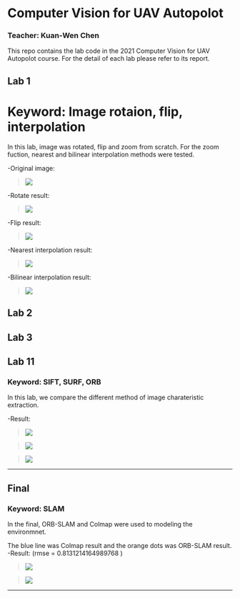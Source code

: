 # Computer Vision for UAV Autopolot
### Teacher: Kuan-Wen Chen
This repo contains the lab code in the 2021 Computer Vision for UAV Autopolot course.
For the detail of each lab please refer to its report.

## Lab 1
# Keyword: Image rotaion, flip, interpolation

In this lab, image was rotated, flip and zoom from scratch. For the zoom fuction, nearest and bilinear interpolation methods were tested.

-Original image:
><img src = "img/Lenna.png">
-Rotate result:
><img src = "img/lab01_rotate_result.jpg">
-Flip result:
><img src = "img/lab01_flip_result.jpg">
-Nearest interpolation result:
><img src = "img/lab01_nearest_result.jpg">
-Bilinear interpolation result:
><img src = "img/lab01_bilinear_result.jpg">

## Lab 2

## Lab 3

## Lab 11
### Keyword: SIFT, SURF, ORB

In this lab, we compare the different method of image charateristic extraction.

-Result:

><img src = "img/lab11_sift.png">

><img src = "img/lab11_surf.png">

><img src = "img/lab11_orb.png">

---
## Final
### Keyword: SLAM

In the final, ORB-SLAM and Colmap were used to modeling the environmnet.

The blue line was Colmap result and the orange dots was ORB-SLAM result.
-Result: (rmse = 0.8131214164989768 )

><img src = "img/final_orb_slam.gif">

><img src = "img/final_orb.png">

---